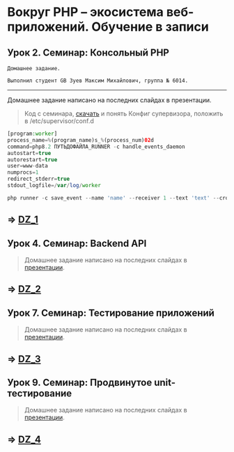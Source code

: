 # Вокруг PHP – экосистема веб-приложений. Обучение в записи
## Урок 2. Семинар: Консольный PHP
```
Домашнее задание.

Выполнил студент GB Зуев Максим Михайлович, группа № 6014.
```
---
Домашнее задание написано на последних слайдах в презентации.

> Код с семинара, [скачать](https://drive.google.com/file/d/1aW53N1R7cxP5OPtgifjrEWn2KkJVDXgU/view?usp=sharing) и понять 
Конфиг супервизора, положить в /etc/supervisor/conf.d
```php
[program:worker]
process_name=%(program_name)s_%(process_num)02d
command=php8.2 ПУТЬДОФАЙЛА_RUNNER -c handle_events_daemon
autostart=true
autorestart=true
user=www-data
numprocs=1
redirect_stderr=true
stdout_logfile=/var/log/worker

php runner -c save_event --name 'name' --receiver 1 --text 'text' --cron '* * * * *' * * * * * php runner -c handle_events
```
=>  [DZ_1](./DZ_1/)
---
## Урок 4. Семинар: Backend API
>Домашнее задание написано на последних слайдах в [презентации](./DZ_2/Презентация%20к%20семинару%202.%20Backend%20API%20-%20student.pdf).

=>  [DZ_2](./DZ_2/)
---

## Урок 7. Семинар: Тестирование приложений
>Домашнее задание написано на последних слайдах в [презентации](./DZ_3/Презентация%20к%20семинару%204.%20Тестирование%20приложений%20-%20student.pdf).


=>  [DZ_3](./DZ_3/)
---

## Урок 9. Семинар: Продвинутое unit-тестирование
>Домашнее задание написано на последних слайдах в [презентации](./DZ_4/Презентация%20к%20семинару%205.%20Продвинутое-unit%20тестирование%20-%20student.pdf).

=>  [DZ_4](./DZ_4/)
---




